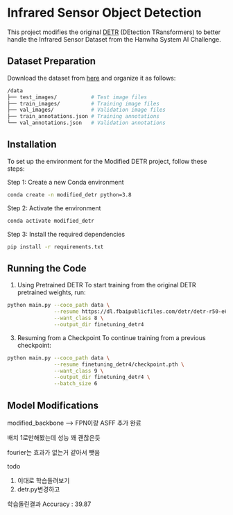 # Infrared Sensor Object Detection

This project modifies the original [DETR](https://github.com/facebookresearch/detr) (DEtection TRansformers) to better handle the Infrared Sensor Dataset from the Hanwha System AI Challenge.

## Dataset Preparation

Download the dataset from [here](https://www.hscaichallenge.com/datasets) and organize it as follows:

```bash
/data
├── test_images/           # Test image files
├── train_images/          # Training image files
├── val_images/            # Validation image files
├── train_annotations.json # Training annotations
└── val_annotations.json   # Validation annotations
```
## Installation

To set up the environment for the Modified DETR project, follow these steps:

Step 1: Create a new Conda environment
```bash
conda create -n modified_detr python=3.8
```
Step 2: Activate the environment
```bash
conda activate modified_detr
```
Step 3: Install the required dependencies
```bash
pip install -r requirements.txt
```


## Running the Code
1. Using Pretrained DETR
To start training from the original DETR pretrained weights, run:
```bash
python main.py --coco_path data \
               --resume https://dl.fbaipublicfiles.com/detr/detr-r50-e632da11.pth \
               --want_class 8 \
               --output_dir finetuning_detr4
```   
3. Resuming from a Checkpoint
To continue training from a previous checkpoint:
```bash
python main.py --coco_path data \
               --resume finetuning_detr4/checkpoint.pth \
               --want_class 9 \
               --output_dir finetuning_detr4 \
               --batch_size 6
```
   
## Model Modifications
modified_backbone --> FPN이랑 ASFF 추가 완료

배치 1로만해봤는데 성능 꽤 괜찮은듯

fourier는 효과가 없는거 같아서 뺏음

todo
1) 이대로 학습돌려보기
2) detr.py변경하고

학습돌린결과
Accuracy : 39.87
